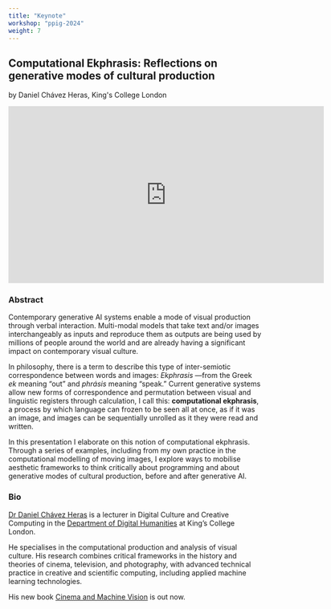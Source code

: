 ```yaml
---
title: "Keynote"
workshop: "ppig-2024"
weight: 7
---
```


## Computational Ekphrasis: Reflections on generative modes of cultural production

by Daniel Chávez Heras, King's College London

<iframe width="628" height="353" src="https://www.youtube-nocookie.com/embed/cLtusSHBl9k?si=-uNTByU7-uVBGT-E" title="YouTube video player" frameborder="0" allow="accelerometer; autoplay; clipboard-write; encrypted-media; gyroscope; picture-in-picture; web-share" referrerpolicy="strict-origin-when-cross-origin" allowfullscreen></iframe>

### Abstract

Contemporary generative AI systems enable a mode of visual production through verbal interaction. Multi-modal models that take text and/or images interchangeably as inputs and reproduce them as outputs are being used by millions of people around the world and are already having a significant impact on contemporary visual culture.

In philosophy, there is a term to describe this type of inter-semiotic correspondence between words and images: _Ekphrasis_ ―from the Greek _ek_ meaning “out” and _phrásis_ meaning “speak.” Current generative systems allow new forms of correspondence and permutation between visual and linguistic registers through calculation, I call this: **computational ekphrasis**, a process by which language can frozen to be seen all at once, as if it was an image, and images can be sequentially unrolled as it they were read and written.

In this presentation I elaborate on this notion of computational ekphrasis. Through a series of examples, including from my own practice in the computational modelling of moving images, I explore ways to mobilise aesthetic frameworks to think critically about programming and about generative modes of cultural production, before and after generative AI.

### Bio

[Dr Daniel Chávez Heras](https://movingpixel.net/) is a lecturer in Digital Culture and Creative Computing in the [Department of Digital Humanities](https://www.kcl.ac.uk/ddh) at King’s College London.

He specialises in the computational production and analysis of visual culture. His research combines critical frameworks in the history and theories of cinema, television, and photography, with advanced technical practice in creative and scientific computing, including applied machine learning technologies.

His new book [Cinema and Machine Vision](https://edinburghuniversitypress.com/book-cinema-and-machine-vision.html) is out now.

